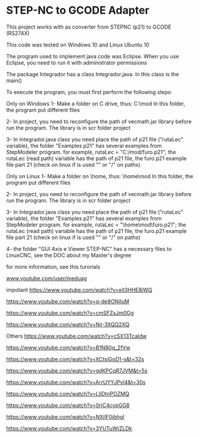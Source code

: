 # STEP-NC to GCODE Adapter

This project works with as converter from STEPNC (p21) to GCODE (RS274X)

This code was tested on Windows 10 and Linux Ubuntu 10 

The program used to implement java code was Eclipse. When you use Eclipse, you need to run it with administrator permissions

The package Integrador has a class Integrador.java. In this class is the main()

To execute the program, you must first perform the following steps:

Only on Windows
1- Make a folder on C drive, thus: C:\mod
In this folder, the program put different files

2- In project, you need to reconfigure the path of vecmath.jar library before run the program. The library is in scr folder project

3- In Integrador.java class you need place the path of p21 file ("rutaLec" variable), the folder "Examples p21" has several examples from StepModeler program. 
for example, rutaLec = "C:/mod/furo.p21"; the rutaLec (read path) variable has the path of p21 file, the furo.p21 example file part 21 
(check on linux if is used "\" or "/" on paths)

Only on Linux
1- Make a folder on \home, thus: \home\mod
In this folder, the program put different files

2- In project, you need to reconfigure the path of vecmath.jar library before run the program. The library is in scr folder project

3- In Integrador.java class you need place the path of p21 file ("rutaLec" variable), the folder "Examples p21" has several examples from StepModeler program. 
for example, rutaLec = "\home\mod\furo.p21"; the rutaLec (read path) variable has the path of p21 file, the furo.p21 example file part 21 
(check on linux if is used "\" or "/" on paths)

4- the folder "GUI Axis e Viewer STEP-NC" has a necessary files to LinuxCNC, see the DOC about my Master's degree

for more information, see this turorials

www.youtube.com/user/meduag

impotant
https://www.youtube.com/watch?v=xit3HHE8iWQ

https://www.youtube.com/watch?v=q-de8ONiIuM

https://www.youtube.com/watch?v=cmSFZsJm0Gg

https://www.youtube.com/watch?v=fkI-3XQQ2XQ


Others
https://www.youtube.com/watch?v=cSX13TcaIdw

https://www.youtube.com/watch?v=B1N80q_2fVw

https://www.youtube.com/watch?v=XCtsiGoD1-s&t=32s

https://www.youtube.com/watch?v=gdKPCqR7JVM&t=5s

https://www.youtube.com/watch?v=ArrUYYJPvl4&t=30s

https://www.youtube.com/watch?v=LIiDtnPOZMQ

https://www.youtube.com/watch?v=0rlC4cvpGG8

https://www.youtube.com/watch?v=NXjIF0jbhgI

https://www.youtube.com/watch?v=3YUTuWrZLDk



